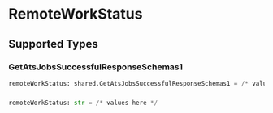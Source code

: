 # RemoteWorkStatus


## Supported Types

### GetAtsJobsSuccessfulResponseSchemas1

```python
remoteWorkStatus: shared.GetAtsJobsSuccessfulResponseSchemas1 = /* values here */
```

### 

```python
remoteWorkStatus: str = /* values here */
```

